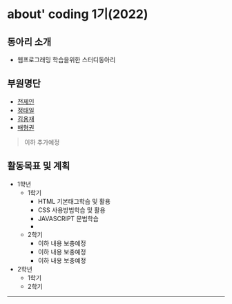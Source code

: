 # about' coding 1기(2022)

## 동아리 소개
* 웹프로그래밍 학습을위한 스터디동아리

## 부원명단
* [전제인](https://github.com/realCCC)
* [정태일](https://github.com/taeiljung)
* [김용재](https://github.com/bernadette1008)
* [배형권](https://github.com/smcmfmf)
>이하 추가예정

## 활동목표 및 계획
* 1학년
	* 1학기
		- HTML 기본태그학습 및 활용
		- CSS 사용방법학습 및 활용
		- JAVASCRIPT 문법학습
		- 
	* 2학기 
		- 이하 내용 보충예정
		- 이하 내용 보충예정
		- 이하 내용 보충예정
* 2학년
	* 1학기
	* 2학기

***
